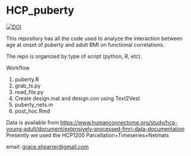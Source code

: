# HCP_puberty
[![DOI](https://zenodo.org/badge/DOI/10.5281/zenodo.3462580.svg)](https://doi.org/10.5281/zenodo.3462580)


This repository has all the code used to analyze the interaction between age at onset of puberty and adult BMI on functional correlations.

The repo is organized by type of script (python, R, etc).

Workflow
1. puberty.R
2. grab_ts.py
3. read_file.py
4. Create design.mat and design.con using Text2Vest
5. puberty_nets.m
6. post_hoc.Rmd

Data is available from https://www.humanconnectome.org/study/hcp-young-adult/document/extensively-processed-fmri-data-documentation
Presently we used the HCP1200 Parcellation+Timeseries+Netmats

email: grace.shearrer@gmail.com
